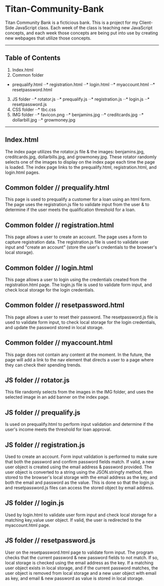 # Titan-Community-Bank

Titan Community Bank is a ficticious bank.
This is a project for my Client-Side JavaScript class.
Each week of the class is teaching new JavaScript concepts,
and each week those concepts are being put into use by creating new
webpages that utilize those concepts.

---

## Table of Contents

1. Index.html
2. Common folder
* prequalify.html
⋅⋅* registration.html
⋅⋅* login.html
⋅⋅* myaccount.html
⋅⋅* resetpassword.html
3. JS folder
⋅⋅* rotator.js
⋅⋅* prequalify.js
⋅⋅* registration.js
⋅⋅* login.js
⋅⋅* resetpassword.js
4. CSS folder
⋅⋅* tbc.css
5. IMG folder
⋅⋅* favicon.png
⋅⋅* benjamins.jpg
⋅⋅* creditcards.jpg
⋅⋅* dollarbill.jpg
⋅⋅* growmoney.jpg

---

## Index.html
The index page utilizes the rotator.js file & the images: benjamins.jpg, creditcards.jpg, dollarbills.jpg, and growmoney.jpg.
These rotator randomly selects one of the images to display on the index page each time the page is loaded.
The index page links to the prequalify.html, registration.html, and login.html pages.

## Common folder // prequalify.html
This page is used to prequalify a customer for a loan using an html form. The page uses the registration.js file to validate input
from the user & to determine if the user meets the qualification threshold for a loan.

## Common folder // registration.html
This page allows a user to create an account. The page uses a form to capture registration data. The registration.js file is used
to validate user input and "create an account" (store the user's credentials to the browser's local storage).

## Common folder // login.html
This page allows a user to login using the credentials created from the registration.html page. The login.js file is used to
validate form input, and check local storage for the login credentials.

## Common folder // resetpassword.html
This page allows a user to reset their password. The resetpassword.js file is used to validate form input, to check local storage
for the login credentials, and update the password stored in local storage.

## Common folder // myaccount.html
This page does not contain any content at the moment. In the future, the page will add a link to the nav element that directs a
user to a page where they can check their spending trends.

## JS folder // rotator.js
This file randomly selects from the images in the IMG folder, and uses the selected image in an add banner on the index page.

## JS folder // prequalify.js
Is used on prequalify.html to perform input validation and determine if the user's income meets the threshold for loan approval.

## JS folder // registration.js
Used to create an account. Form input validation is performed to make sure that both the password and confirm password fields
match. If valid, a new user object is created using the email address & password provided. The user object is converted to a string
using the JSON.stringfy method, then stored to the browser's local storage with the email address as the key, and both the email
and password as the value. This is done so that the login.js and resetpassword.js files can access the stored object by email address.

## JS folder // login.js
Used by login.html to validate user form input and check local storage for a matching key,value user object. If valid, the user is
redirected to the myaccount.html page.

## JS folder // resetpassword.js
User on the resetpassword.html page to validate form input. The program checks that the current password & new password fields to not match.
If so, local storage is checked using the email address as the key. If a matching user object exists in local storage, and if the current
password matches, the user object is removed from local storage and a new user object with email as key, and email & new password as value
is stored in local storage.
